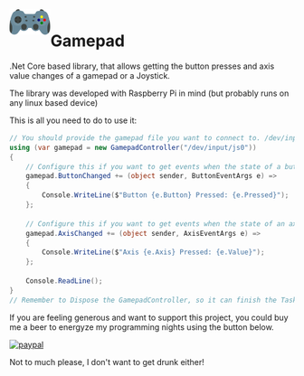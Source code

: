 <img align="left" height="45" src="src/Gamepad/Gamepad/gamepad.png" alt="Gamepad">

# Gamepad

.Net Core based library, that allows getting the button presses and axis value changes of a gamepad or a Joystick.

The library was developed with Raspberry Pi in mind (but probably runs on any linux based device)

This is all you need to do to use it:

```C#
// You should provide the gamepad file you want to connect to. /dev/input/js0 is the default
using (var gamepad = new GamepadController("/dev/input/js0")) 
{
    // Configure this if you want to get events when the state of a button changes
    gamepad.ButtonChanged += (object sender, ButtonEventArgs e) =>
    {
        Console.WriteLine($"Button {e.Button} Pressed: {e.Pressed}");
    };

    // Configure this if you want to get events when the state of an axis changes
    gamepad.AxisChanged += (object sender, AxisEventArgs e) =>
    {
        Console.WriteLine($"Axis {e.Axis} Pressed: {e.Value}");
    };

    Console.ReadLine();
}
// Remember to Dispose the GamepadController, so it can finish the Task that listens for changes in the gamepad
```


If you are feeling generous and want to support this project, you could buy me a beer to energyze my programming nights using the button below.

[![paypal](https://www.paypalobjects.com/en_US/i/btn/btn_donate_LG.gif)](https://www.paypal.com/cgi-bin/webscr?cmd=_donations&business=UK9A88VUXL9YJ&currency_code=CAD&source=url)

Not to much please, I don't want to get drunk either!
